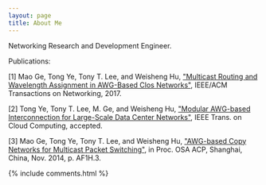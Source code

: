 ```yaml
---
layout: page
title: About Me
---
```


Networking Research and Development Engineer.

Publications:

[1] Mao Ge, Tong Ye, Tony T. Lee, and Weisheng Hu, ["Multicast Routing and Wavelength Assignment in AWG-Based Clos Networks"](http://ieeexplore.ieee.org/abstract/document/7858793/), IEEE/ACM Transactions on Networking, 2017.

[2] Tong Ye, Tony T. Lee, M. Ge, and Weisheng Hu, ["Modular AWG-based Interconnection for Large-Scale Data Center Networks"](http://ieeexplore.ieee.org/document/7393761/), IEEE Trans. on Cloud Computing, accepted.

[3] Mao Ge, Tong Ye, Tony T. Lee, and Weisheng Hu, ["AWG-based Copy Networks for Multicast Packet Switching"](https://www.osapublishing.org/abstract.cfm?uri=ACPC-2014-AF1H.3), in Proc. OSA ACP, Shanghai, China, Nov. 2014, p. AF1H.3.

{% include comments.html %}


